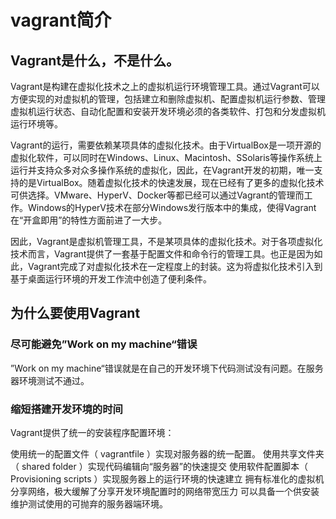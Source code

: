 # vagrant简介
## Vagrant是什么，不是什么。
Vagrant是构建在虚拟化技术之上的虚拟机运行环境管理工具。通过Vagrant可以方便实现的对虚拟机的管理，包括建立和删除虚拟机、配置虚拟机运行参数、管理虚拟机运行状态、自动化配置和安装开发环境必须的各类软件、打包和分发虚拟机运行环境等。

Vagrant的运行，需要依赖某项具体的虚拟化技术。由于VirtualBox是一项开源的虚拟化软件，可以同时在Windows、Linux、Macintosh、SSolaris等操作系统上运行并支持众多对众多操作系统的虚拟化，因此，在Vagrant开发的初期，唯一支持的是VirtualBox。随着虚拟化技术的快速发展，现在已经有了更多的虚拟化技术可供选择。VMware、HyperV、Docker等都已经可以通过Vagrant的管理而工作。Windows的HyperV技术在部分Windows发行版本中的集成，使得Vagrant在“开盒即用”的特性方面前进了一大步。

因此，Vagrant是虚拟机管理工具，不是某项具体的虚拟化技术。对于各项虚拟化技术而言，Vagrant提供了一套基于配置文件和命令行的管理工具。也正是因为如此，Vagrant完成了对虚拟化技术在一定程度上的封装。这为将虚拟化技术引入到基于桌面运行环境的开发工作流中创造了便利条件。
## 为什么要使用Vagrant
### 尽可能避免”Work on my machine“错误
”Work on my machine“错误就是在自己的开发环境下代码测试没有问题。在服务器环境测试不通过。
### 缩短搭建开发环境的时间
Vagrant提供了统一的安装程序配置环境：

使用统一的配置文件（ vagrantfile ）实现对服务器的统一配置。
使用共享文件夹（ shared folder ）实现代码编辑向“服务器”的快速提交
使用软件配置脚本（ Provisioning scripts ）实现服务器上的运行环境的快速建立
拥有标准化的虚拟机分享网络，极大缓解了分享开发环境配置时的网络带宽压力
可以具备一个供安装维护测试使用的可抛弃的服务器端环境。